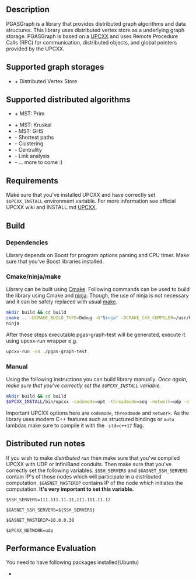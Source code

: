 ## Description

PGASGraph is a library that provides distributed graph algorithms and data structures. This library uses distributed vertex store as a underlying graph storage.
PGASGraph is based on a [UPCXX](https://github.com/brycelelbach/upcxx) and uses Remote Procedure Calls (RPC) for communication, distributed objects, and global pointers provided by the UPCXX.

## Supported graph storages

+ \+ Distributed Vertex Store

## Supported distributed algorithms

+ \+ MST: Prim
- \+ MST: Kruskal
- \- MST: GHS
- \- Shortest paths
- \- Clustering
- \- Centrality
- \- Link analysis
- \- ... more to come :)


## Requirements

Make sure that you've installed UPCXX and have correctly set `$UPCXX_INSTALL` environment variable.
For more information see official UPCXX wiki and INSTALL.md [UPCXX](https://bitbucket.org/berkeleylab/upcxx/wiki/Home).

## Build

### Dependencies

Library depends on Boost for program options parsing and CPU timer. Make sure that you've Boost libraries installed.

### Cmake/ninja/make

Library can be built using [Cmake](https://cmake.org/). Following commands can be used to build the library using Cmake and [ninja](https://ninja-build.org/).
Though, the use of ninja is not necessary and it can be safely replaced with usual [make](https://www.gnu.org/software/make/manual/make.html).

```sh
mkdir build && cd build
cmake .. -DCMAKE_BUILD_TYPE=Debug -G"Ninja" -DCMAKE_CXX_COMPILER=/usr/bin/g++ 
ninja
```

After these steps executable pgas-graph-test will be generated, execute it using upcxx-run wrapper e.g.

```sh
upcxx-run -n4 ./pgas-graph-test
```

### Manual
Using the following instructions you can build library manually. *Once again, make sure that you've correctly set the `$UPCXX_INSTALL` variable.*

```sh
mkdir build && cd build
$UPCXX_INSTALL/bin/upcxx -codemode=opt -threadmode=seq -network=udp -std=c++17 -O -I../inc ../src/main.cpp ../src/graph-utilities.cpp ../src/pgas-graph.cpp -lboost_program_options -lboost_timer -o custom_build
```

Important UPCXX options here are `codemode`, `threadmode` and `network`.
As the library uses modern C++ features such as structured bindings or `auto` lambdas make sure to compile it with the `-std=c++17` flag.

## Distributed run notes

If you wish to make *distributed run* then make sure that you've compiled UPCXX with UDP or InfiniBand conduits.
Then make sure that you've correctly set the following variables. `$SSH_SERVERS` and `$GASNET_SSH_SERVERS` 
contain IP's of those nodes which will participate in a distributed computation. 
`$GASNET_MASTERIP` contains IP of the node which initiates the computation. **It's very important to set this variable.**

`$SSH_SERVERS=111.111.11.11,111.111.11.12`

`$GASNET_SSH_SERVERS=${SSH_SERVERS}`

`$GASNET_MASTERIP=10.0.0.30`

`$UPCXX_NETWORK=udp`

## Performance Evaluation
You need to have following packages installed(Ubuntu)

* 
